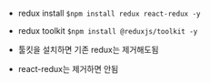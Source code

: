 - redux install 
`$npm install redux react-redux -y`

- redux toolkit
`$npm install @reduxjs/toolkit -y`
- 툴킷을 설치하면 기존 redux는 제거해도됨
- react-redux는 제거하면 안됨